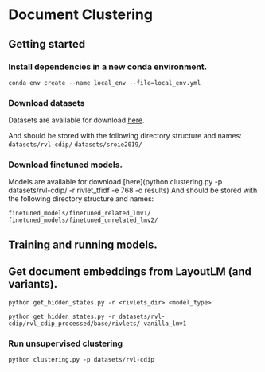 # Document Clustering

## Getting started

### Install dependencies in a new conda environment.
`conda env create --name local_env --file=local_env.yml`

### Download datasets
Datasets are available for download [here](https://drive.google.com/drive/folders/1yjovBe7blrTmarF39wk6P_gUwmT0bfk-?usp=sharing).

And should be stored with the following directory structure and names:
`datasets/rvl-cdip/`
`datasets/sroie2019/`

### Download finetuned models.
Models are available for download [here](python clustering.py -p datasets/rvl-cdip/ -r rivlet_tfidf -e 768 -o results)
And should be stored with the following directory structure and names:
```
finetuned_models/finetuned_related_lmv1/
finetuned_models/finetuned_unrelated_lmv2/
```

## Training and running models.

## Get document embeddings from LayoutLM (and variants).
`python get_hidden_states.py -r <rivlets_dir> <model_type>`

`python get_hidden_states.py -r datasets/rvl-cdip/rvl_cdip_processed/base/rivlets/ vanilla_lmv1`

### Run unsupervised clustering
`python clustering.py -p datasets/rvl-cdip`
